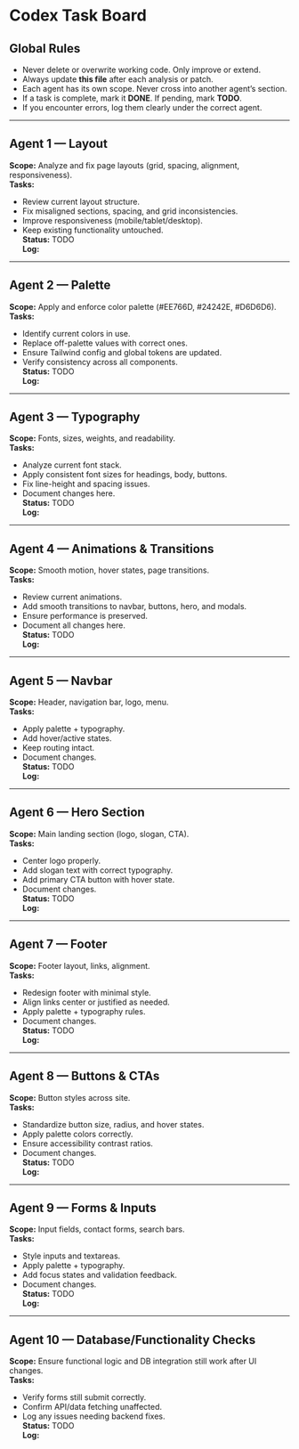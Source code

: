 # Codex Task Board

## Global Rules
- Never delete or overwrite working code. Only improve or extend.
- Always update **this file** after each analysis or patch.
- Each agent has its own scope. Never cross into another agent’s section.
- If a task is complete, mark it **DONE**. If pending, mark **TODO**.
- If you encounter errors, log them clearly under the correct agent.

---

## Agent 1 — Layout
**Scope:** Analyze and fix page layouts (grid, spacing, alignment, responsiveness).  
**Tasks:**  
- Review current layout structure.  
- Fix misaligned sections, spacing, and grid inconsistencies.  
- Improve responsiveness (mobile/tablet/desktop).  
- Keep existing functionality untouched.  
**Status:** TODO  
**Log:**  

---

## Agent 2 — Palette
**Scope:** Apply and enforce color palette (#EE766D, #24242E, #D6D6D6).  
**Tasks:**  
- Identify current colors in use.  
- Replace off-palette values with correct ones.  
- Ensure Tailwind config and global tokens are updated.  
- Verify consistency across all components.  
**Status:** TODO  
**Log:**  

---

## Agent 3 — Typography
**Scope:** Fonts, sizes, weights, and readability.  
**Tasks:**  
- Analyze current font stack.  
- Apply consistent font sizes for headings, body, buttons.  
- Fix line-height and spacing issues.  
- Document changes here.  
**Status:** TODO  
**Log:**  

---

## Agent 4 — Animations & Transitions
**Scope:** Smooth motion, hover states, page transitions.  
**Tasks:**  
- Review current animations.  
- Add smooth transitions to navbar, buttons, hero, and modals.  
- Ensure performance is preserved.  
- Document all changes here.  
**Status:** TODO  
**Log:**  

---

## Agent 5 — Navbar
**Scope:** Header, navigation bar, logo, menu.  
**Tasks:**  
- Apply palette + typography.  
- Add hover/active states.  
- Keep routing intact.  
- Document changes.  
**Status:** TODO  
**Log:**  

---

## Agent 6 — Hero Section
**Scope:** Main landing section (logo, slogan, CTA).  
**Tasks:**  
- Center logo properly.  
- Add slogan text with correct typography.  
- Add primary CTA button with hover state.  
- Document changes.  
**Status:** TODO  
**Log:**  

---

## Agent 7 — Footer
**Scope:** Footer layout, links, alignment.  
**Tasks:**  
- Redesign footer with minimal style.  
- Align links center or justified as needed.  
- Apply palette + typography rules.  
- Document changes.  
**Status:** TODO  
**Log:**  

---

## Agent 8 — Buttons & CTAs
**Scope:** Button styles across site.  
**Tasks:**  
- Standardize button size, radius, and hover states.  
- Apply palette colors correctly.  
- Ensure accessibility contrast ratios.  
- Document changes.  
**Status:** TODO  
**Log:**  

---

## Agent 9 — Forms & Inputs
**Scope:** Input fields, contact forms, search bars.  
**Tasks:**  
- Style inputs and textareas.  
- Apply palette + typography.  
- Add focus states and validation feedback.  
- Document changes.  
**Status:** TODO  
**Log:**  

---

## Agent 10 — Database/Functionality Checks
**Scope:** Ensure functional logic and DB integration still work after UI changes.  
**Tasks:**  
- Verify forms still submit correctly.  
- Confirm API/data fetching unaffected.  
- Log any issues needing backend fixes.  
**Status:** TODO  
**Log:**  
